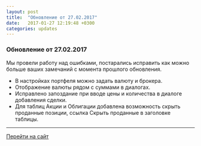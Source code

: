```yaml
---
layout: post
title:  "Обновление от 27.02.2017"
date:   2017-01-27 12:19:48 +0300
categories: updates
---
```

### Обновление от 27.02.2017

Мы провели работу над ошибками, постарались исправить как можно больше ваших замечаний с момента прошлого обновления.

- В настройках портфеля можно задать валюту и брокера.
- Отображение валюты рядом с суммами в диалогах.
- Исправлено запоздание при вводе цены и количества в диалоге добавления сделки.
- Для таблиц Акции и Облигации добавлена возможность скрыть проданные позиции, ссылка Скрыть проданные в заголовке таблицы.

---
[Перейти на сайт]

[Перейти на сайт]: https://intelinvest.ru/